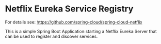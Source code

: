 # Netflix Eureka Service Registry 
For details see: 
https://github.com/spring-cloud/spring-cloud-netflix

This is a simple Spring Boot Application starting a Netflix Eureka Server
that can be used to register and discover services. 